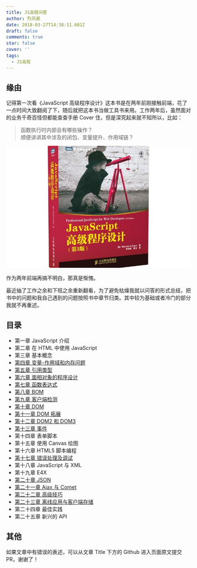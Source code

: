 ```yaml
---
title: JS高程问答
author: 烈风裘
date: 2018-03-27T14:38:11.601Z
draft: false
comments: true
star: false
cover: ''
tags: 
  - JS高程
---
```


## 缘由

记得第一次看《JavaScript 高级程序设计》这本书是在两年前刚接触前端，花了一点时间大致翻阅了下，随后就把这本书当做工具书来用。工作两年后，虽然面对的业务千奇百怪但都能查查手册 Cover 住，但是深究起来就不知所以，比如：

> 函数执行时内部会有哪些操作？  
> 顺便讲讲其中涉及的闭包、变量提升、作用域链？

![JS高程](book.jpg)

作为两年前端再搞不明白，那真是惭愧。

最近抽了工作之余和下班之余重新翻看，为了避免枯燥我就以问答的形式总结，把书中的问题和我自己遇到的问题按照书中章节归类。其中较为基础或者冷门的部分我就不再重述。

## 目录

- 第一章 JavaScript 介绍
- 第二章 在 HTML 中使用 JavaScript
- 第三章 基本概念
- [第四章 变量-作用域和内存问题](/di-si-zhang-bian-liang/)
- [第五章 引用类型](/di-wu-zhang-yin-yong-lei-xing/)
- [第六章 面相对象的程序设计](/di-liu-lu-zhang-mian-xiang-dui-xiang/)
- [第七章 函数表达式](/di-qi-zhang-han-shu-shuo-biao-da-shi/)
- [第八章 BOM](/di-ba-zhang-BOM/)
- [第九章 客户端检测](/di-jiu-zhang-ke-hu-duan-jian-ce/)
- [第十章 DOM](/di-shi-zhang-DOM/)
- [第十一章 DOM 拓展](/di-shi-yi-zhang-DOM-tuo-ta-zhi-zhan/)
- [第十二章 DOM2 和 DOM3](/di-shi-er-zhang-DOM2-he-huo-hu-DOM3/)
- [第十三章 事件](/di-shi-san-zhang-shi-jian/)
- 第十四章 表单脚本
- 第十五章 使用 Canvas 绘图
- 第十六章 HTML5 脚本编程
- [第十七章 错误处理及调试](/di-shi-qi-zhang-cuo/)
- 第十八章 JavaScript 与 XML
- 第十九章 E4X
- [第二十章 JSON](/di-20-zhang-json/)
- [第二十一章 Ajax 与 Comet](/di-er-shi-yi-zhang/)
- [第二十二章 高级技巧](/di-er-shi-er-zhang/)
- [第二十三章 离线应用与客户端存储](/di-er-shi-san-zhang/)
- 第二十四章 最佳实践
- 第二十五章 新兴的 API

## 其他

如果文章中有错误的表述，可以从文章 Title 下方的 Github 进入页面原文提交 PR，谢谢了！
